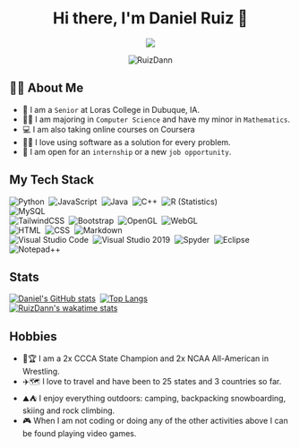 <h1 align="center">Hi there, I'm Daniel Ruiz 👋</h1>
<p align="center">
  <a href="https://github.com/DenverCoder1/readme-typing-svg"><img src="https://readme-typing-svg.herokuapp.com?lines=Computer+Science+Student;U.S.+Army+Veteran;Always+learning+new+things&center=true&width=500&height=50"></a>
</p>

<p align="center">
  <img src="https://komarev.com/ghpvc/?username=RuizDann&style=for-the-badge&color=blue" alt="RuizDann" />
</p>
 
 ## :raising_hand_man: About Me
- :school: I am a `Senior` at Loras College in Dubuque, IA.
- :student: I am majoring in `Computer Science` and have my minor in `Mathematics`.
- :computer: I am also taking online courses on Coursera
- :technologist: I love using software as a solution for every problem.
- :thinking: I am open for an `internship` or a new `job opportunity`.

## My Tech Stack

![Python](https://img.shields.io/badge/-Python-05122A?style=flat&logo=python)&nbsp;
![JavaScript](https://img.shields.io/badge/-JavaScript-05122A?style=flat&logo=javascript)&nbsp;
![Java](https://img.shields.io/badge/-Java-05122A?style=flat&logo=Java&logoColor=FFA518)&nbsp;
![C++](https://img.shields.io/badge/-C++-05122A?style=flat&logo=C%2B%2B&logoColor=00599C)&nbsp;
![R (Statistics)](https://img.shields.io/badge/-R-05122A?style=flat&logo=R&logoColor=276DC3)\
![MySQL](https://img.shields.io/badge/mysql-05122A?style=flat&logo=mysql&logoColor=white)\
![TailwindCSS](https://img.shields.io/badge/Tailwindcss-05122A?style=flat&logo=tailwind-css&logoColor=white)&nbsp;
![Bootstrap](https://img.shields.io/badge/-Bootstrap-05122A?style=flat&logo=bootstrap&logoColor=563D7C)&nbsp;
![OpenGL](https://img.shields.io/badge/OpenGL-05122A?style=flat&logo=opengl)&nbsp;
![WebGL](https://img.shields.io/badge/WebGL-05122A?logo=webgl&logoColor=white&style=flat)\
![HTML](https://img.shields.io/badge/-HTML-05122A?style=flat&logo=HTML5)&nbsp;
![CSS](https://img.shields.io/badge/-CSS-05122A?style=flat&logo=CSS3&logoColor=1572B6)&nbsp;
![Markdown](https://img.shields.io/badge/Markdown-05122A?style=flat&logo=markdown&logoColor=white)\
![Visual Studio Code](https://img.shields.io/badge/Visual%20Studio%20Code-05122A?style=flat&logo=visual-studio-code&logoColor=blue)&nbsp;
![Visual Studio 2019](https://img.shields.io/badge/Visual%20Studio%202019-05122A?style=flat&logo=visual-studio&logoColor=purple)&nbsp;
![Spyder](https://img.shields.io/badge/Spyder-05122A?style=flat&logo=spyder%20ide&logoColor=maroon)&nbsp;
![Eclipse](https://img.shields.io/badge/Eclipse-05122A?style=flat&logo=Eclipse&logoColor=white)&nbsp;
![Notepad++](https://img.shields.io/badge/Notepad++-05122A?style=flat&logo=notepad%2b%2b&logoColor=green)


## Stats
[![Daniel's GitHub stats](https://github-readme-stats.vercel.app/api?username=RuizDann&count_private=true&show_icons=true&theme=tokyonight)](https://github.com/anuraghazra/github-readme-stats)&nbsp;
[![Top Langs](https://github-readme-stats.vercel.app/api/top-langs/?username=RuizDann&layout=compact&langs_count=8&theme=tokyonight)](https://github.com/anuraghazra/github-readme-stats)\
[![RuizDann's wakatime stats](https://github-readme-stats.vercel.app/api/wakatime?username=RuizDann&theme=tokyonight)](https://github.com/anuraghazra/github-readme-stats)


## Hobbies
- :wrestling::trophy: I am a 2x CCCA State Champion and 2x NCAA All-American in Wrestling.
- :airplane::world_map: I love to travel and have been to 25 states and 3 countries so far.
- :mountain::tent: I enjoy everything outdoors: camping, backpacking snowboarding, skiing and rock climbing.
- :video_game: When I am not coding or doing any of the other activities above I can be found playing video games.
 
 
<!--
**RuizDann/RuizDann** is a ✨ _special_ ✨ repository because its `README.md` (this file) appears on your GitHub profile.

Here are some ideas to get you started:

- 🔭 I’m currently working on ...
- 🌱 I’m currently learning ...
- 👯 I’m looking to collaborate on ...
- 🤔 I’m looking for help with ...
- 💬 Ask me about ...
- 📫 How to reach me: ...
- 😄 Pronouns: ...
- ⚡ Fun fact: ...
-->
